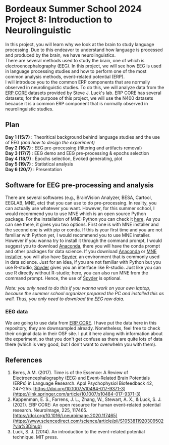 # Bordeaux Summer School 2024 <br/> Project 8: Introduction to Neurolinguistic

In this project, you will learn why we look at the brain to study language processing. Due to this endeavor to understand how language is processed and produced by the brain, we have neurolinguistics.</br> 
There are several methods used to study the brain, one of which is electroencephalography (EEG). In this project, we will see how EEG is used in language processing studies and how to perform 
one of the most common analysis methods, event-related potential (ERP).</br>
I will introduce you to the common ERP components that are normally observed in neurolinguistic studies. 
To do this, we will analyze data from the [ERP CORE](https://erpinfo.org/erp-core) datasets provided by Steve J. Luck's lab. 
ERP CORE has several datasets; for the purpose of this project, we will use the N400 datasets because it is a common ERP component that is normally observed in neurolinguistic studies.

## Plan
**Day 1 (15/7)** : Theoritical background behind language studies and the use of EEG *(and how to design the experiment)*</br>
**Day 2 (16/7)** : EEG pre-processing (filtering and artifacts removal)</br> 
**Day 3 (17/7)** : EEG demo and EEG pre-processing & epochs selection</br>
**Day 4 (18/7)** : Epochs selection, Evoked generating, plot</br>
**Day 5 (19/7)** : Statistical analysis</br>
**Day 6 (20/7)** : Presentation

## Software for EEG pre-processing and analysis
There are several softwares (e.g., BrainVision Analyzer, BESA, Cartool, EEGLAB, MNE, etc) that you can use to do pre-processing. In reality, you can actually use whatever you want. However, for this summer school, I would recommend you to use MNE which is an open source Python package. 
For the installation of MNE-Python you can check it [here](https://mne.tools/stable/install/index.html). As you can see there, it gives you two options. 
First one is with MNE installer and the second one is with pip or conda. If this is your first time and you are not familiar with Python yet, I would recommend you to use MNE installer. 
However if you wanna try to install it through the command prompt, I would suggest you to download [Anaconda](https://www.anaconda.com/download), there you will have the conda prompt and other packages for data science. 
If you download [Anaconda](https://www.anaconda.com/download) or [MNE installer](https://mne.tools/stable/install/index.html), you will also have [Spyder](https://www.spyder-ide.org/), 
an environment that is commonly used in data science. Just for an idea, if you are not familiar with Python but you use R-studio, [Spyder](https://www.spyder-ide.org/) gives you an interface like R-studio. 
Just like you can use R directly without R-studio; here, you can also run MNE from the command prompt. Hence, the use of [Spyder](https://www.spyder-ide.org/) is optional.

*Note: you only need to do this if you wanna work on your own laptop, because the summer school organizer prepared the PC and installed this as well. Thus, you only need to download the EEG raw data.*

### EEG data
We are going to use data from  [ERP CORE](https://erpinfo.org/erp-core). I have put the data here in this repository, they are downsampled already. Nonetheless, feel free to check their original 
data in their OSF site. I put it here along with information about the experiment, so that you don't get confuse as there are quite lots of data there (which is very good, but I don't want to overwhelm you with 
them).  

## References 
1. Beres, A.M. (2017). Time is of the Essence: A Review of Electroencephalography (EEG) and Event-Related Brain Potentials (ERPs) in Language Research. Appl Psychophysiol Biofeedback 42, 247–255. [https://doi.org/10.1007/s10484-017-9371-3](https://link.springer.com/article/10.1007/s10484-017-9371-3)
2. Kappenman, E. S., Farrens, J. L., Zhang, W., Stewart, A. X., & Luck, S. J. (2021). ERP CORE: An open resource for human event-related potential research. NeuroImage, 225, 117465. [https://doi.org/10.1016/j.neuroimage.2020.117465](https://www.sciencedirect.com/science/article/pii/S1053811920309502?via%3Dihub)
3. Luck, S. J. (2014). An introduction to the event-related potential technique. MIT press.
   
